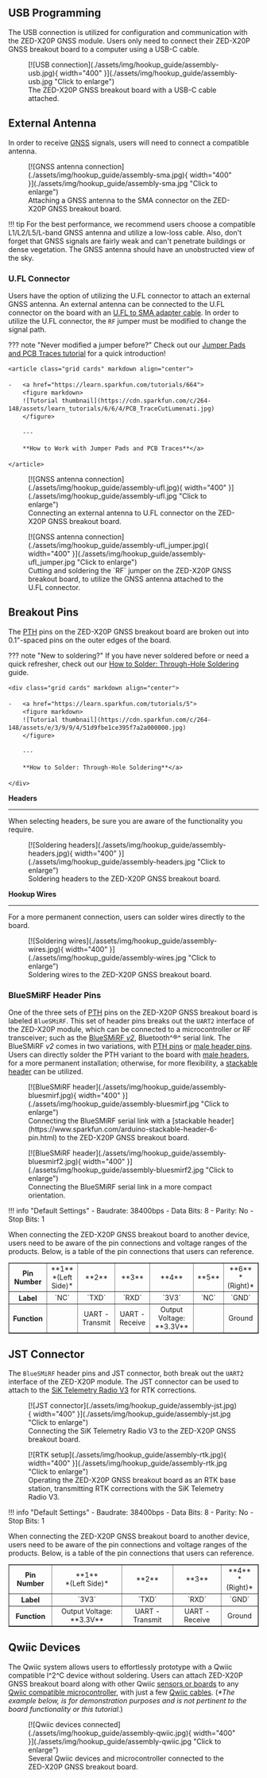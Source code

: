 ## USB Programming
The USB connection is utilized for configuration and communication with the ZED-X20P GNSS module. Users only need to connect their ZED-X20P GNSS breakout board to a computer using a USB-C cable.


<figure markdown>
[![USB connection](./assets/img/hookup_guide/assembly-usb.jpg){ width="400" }](./assets/img/hookup_guide/assembly-usb.jpg "Click to enlarge")
<figcaption markdown>The ZED-X20P GNSS breakout board with a USB-C cable attached.</figcaption>
</figure>



## External Antenna
In order to receive [GNSS](https://en.wikipedia.org/wiki/Satellite_navigation "Global Navigation Satellite System") signals, users will need to connect a compatible antenna.


<figure markdown>
[![GNSS antenna connection](./assets/img/hookup_guide/assembly-sma.jpg){ width="400" }](./assets/img/hookup_guide/assembly-sma.jpg "Click to enlarge")
<figcaption markdown>Attaching a GNSS antenna to the SMA connector on the ZED-X20P GNSS breakout board.</figcaption>
</figure>


!!! tip
	For the best performance, we recommend users choose a compatible L1/L2/L5/L-band GNSS antenna and utilize a low-loss cable. Also, don't forget that GNSS signals are fairly weak and can't penetrate buildings or dense vegetation. The GNSS antenna should have an unobstructed view of the sky.



### U.FL Connector
Users have the option of utilizing the U.FL connector to attach an external GNSS antenna. An external antenna can be connected to the U.FL connector on the board with an [U.FL to SMA adapter cable](https://www.sparkfun.com/sma-to-u-fl-cable-150mm.html). In order to utilize the U.FL connector, the `RF` jumper must be modified to change the signal path.


??? note "Never modified a jumper before?"
	Check out our <a href="https://learn.sparkfun.com/tutorials/664">Jumper Pads and PCB Traces tutorial</a> for a quick introduction!

	<article class="grid cards" markdown align="center">

	-   <a href="https://learn.sparkfun.com/tutorials/664">
		<figure markdown>
		![Tutorial thumbnail](https://cdn.sparkfun.com/c/264-148/assets/learn_tutorials/6/6/4/PCB_TraceCutLumenati.jpg)
		</figure>

		---

		**How to Work with Jumper Pads and PCB Traces**</a>

	</article>


<div class="grid" markdown>

<div markdown>

<figure markdown>
[![GNSS antenna connection](./assets/img/hookup_guide/assembly-ufl.jpg){ width="400" }](./assets/img/hookup_guide/assembly-ufl.jpg "Click to enlarge")
<figcaption markdown>Connecting an external antenna to U.FL connector on the ZED-X20P GNSS breakout board.</figcaption>
</figure>

</div>


<div markdown>

<figure markdown>
[![GNSS antenna connection](./assets/img/hookup_guide/assembly-ufl_jumper.jpg){ width="400" }](./assets/img/hookup_guide/assembly-ufl_jumper.jpg "Click to enlarge")
<figcaption markdown>Cutting and soldering the `RF` jumper on the ZED-X20P GNSS breakout board, to utilize the GNSS antenna attached to the U.FL connector.</figcaption>
</figure>

</div>

</div>



## Breakout Pins
The [PTH](https://en.wikipedia.org/wiki/Through-hole_technology "Plated Through Holes") pins on the ZED-X20P GNSS breakout board are broken out into 0.1"-spaced pins on the outer edges of the board.

??? note "New to soldering?"
	If you have never soldered before or need a quick refresher, check out our [How to Solder: Through-Hole Soldering](https://learn.sparkfun.com/tutorials/how-to-solder-through-hole-soldering) guide.

	<div class="grid cards" markdown align="center">

	-   <a href="https://learn.sparkfun.com/tutorials/5">
		<figure markdown>
		![Tutorial thumbnail](https://cdn.sparkfun.com/c/264-148/assets/e/3/9/9/4/51d9fbe1ce395f7a2a000000.jpg)
		</figure>

		---

		**How to Solder: Through-Hole Soldering**</a>

	</div>


<div class="grid" markdown>

<div markdown>

**Headers**

---

When selecting headers, be sure you are aware of the functionality you require.

<figure markdown>
[![Soldering headers](./assets/img/hookup_guide/assembly-headers.jpg){ width="400" }](./assets/img/hookup_guide/assembly-headers.jpg "Click to enlarge")
<figcaption markdown>Soldering headers to the ZED-X20P GNSS breakout board.</figcaption>
</figure>

</div>


<div markdown>

**Hookup Wires**

---

For a more permanent connection, users can solder wires directly to the board.

<figure markdown>
[![Soldering wires](./assets/img/hookup_guide/assembly-wires.jpg){ width="400" }](./assets/img/hookup_guide/assembly-wires.jpg "Click to enlarge")
<figcaption markdown>Soldering wires to the ZED-X20P GNSS breakout board.</figcaption>
</figure>

</div>

</div>



### BlueSMiRF Header Pins
One of the three sets of [PTH](https://en.wikipedia.org/wiki/Through-hole_technology "Plated Through Holes") pins on the ZED-X20P GNSS breakout board is labeled `BlueSMiRF`. This set of header pins breaks out the `UART2` interface of the ZED-X20P module, which can be connected to a microcontroller or RF transceiver; such as the [BlueSMiRF *v2*](https://www.sparkfun.com/sparkfun-bluesmirf-v2-headers.html), Bluetooth^&reg;^ serial link. The BlueSMiRF *v2* comes in two variations, with [PTH pins](https://www.sparkfun.com/sparkfun-bluesmirf-v2.html) or [male header pins](https://www.sparkfun.com/sparkfun-bluesmirf-v2-headers.html). Users can directly solder the PTH variant to the board with [male headers](https://www.sparkfun.com/break-away-headers-straight.html), for a more permanent installation; otherwise, for more flexibility, a [stackable header](https://www.sparkfun.com/arduino-stackable-header-6-pin.html) can be utilized.


<div class="grid" markdown>

<figure markdown>
[![BlueSMiRF header](./assets/img/hookup_guide/assembly-bluesmirf.jpg){ width="400" }](./assets/img/hookup_guide/assembly-bluesmirf.jpg "Click to enlarge")
<figcaption markdown>Connecting the BlueSMiRF serial link with a [stackable header](https://www.sparkfun.com/arduino-stackable-header-6-pin.html) to the ZED-X20P GNSS breakout board.</figcaption>
</figure>


<figure markdown>
[![BlueSMiRF header](./assets/img/hookup_guide/assembly-bluesmirf2.jpg){ width="400" }](./assets/img/hookup_guide/assembly-bluesmirf2.jpg "Click to enlarge")
<figcaption markdown>Connecting the BlueSMiRF serial link in a more compact orientation.</figcaption>
</figure>

</div>


!!! info "Default Settings"
	- Baudrate: 38400bps
	- Data Bits: 8
	- Parity: No
	- Stop Bits: 1


When connecting the ZED-X20P GNSS breakout board to another device, users need to be aware of the pin connections and voltage ranges of the products. Below, is a table of the pin connections that users can reference.


<article style="text-align: center;" markdown>

<table border="1" markdown>
<tr markdown>
<th style="vertical-align:middle;">Pin Number</th>
<td align="center" markdown>
	**1**<br>
	*(Left Side)*
</td>
<td align="center" markdown>**2**</td>
<td align="center" markdown>**3**</td>
<td align="center" markdown>**4**</td>
<td align="center" markdown>**5**</td>
<td align="center" markdown>
	**6**<br>
	*(Right)*
</td>
</tr>
<tr markdown>
<th style="vertical-align:middle;">Label</th>
<td align="center" markdown>`NC`</td>
<td align="center" markdown>`TXD`</td>
<td align="center" markdown>`RXD`</td>
<td align="center" markdown>`3V3`</td>
<td align="center" markdown>`NC`</td>
<td align="center" markdown>`GND`</td>
</tr>
<tr markdown>
<th style="vertical-align:middle;">Function</th>
<td align="center" markdown></td>
<td align="center" markdown>UART - Transmit</td>
<td align="center" markdown>UART - Receive</td>
<td align="center" markdown>Output Voltage: **3.3V**</td>
<td align="center" markdown></td>
<td align="center" markdown>Ground</td>
</tr>
</table>

</article>



## JST Connector
The `BlueSMiRF` header pins and JST connector, both break out the `UART2` interface of the ZED-X20P module. The JST connector can be used to attach to the [SiK Telemetry Radio V3](https://www.sparkfun.com/sik-telemetry-radio-v3-915mhz-100mw.html) for RTK corrections.


<div class="grid" markdown>

<figure markdown>
[![JST connector](./assets/img/hookup_guide/assembly-jst.jpg){ width="400" }](./assets/img/hookup_guide/assembly-jst.jpg "Click to enlarge")
<figcaption markdown>Connecting the SiK Telemetry Radio V3 to the ZED-X20P GNSS breakout board.</figcaption>
</figure>


<figure markdown>
[![RTK setup](./assets/img/hookup_guide/assembly-rtk.jpg){ width="400" }](./assets/img/hookup_guide/assembly-rtk.jpg "Click to enlarge")
<figcaption markdown>Operating the ZED-X20P GNSS breakout board as an RTK base station, transmitting RTK corrections with the SiK Telemetry Radio V3.</figcaption>
</figure>

</div>


!!! info "Default Settings"
	- Baudrate: 38400bps
	- Data Bits: 8
	- Parity: No
	- Stop Bits: 1


When connecting the ZED-X20P GNSS breakout board to another device, users need to be aware of the pin connections and voltage ranges of the products. Below, is a table of the pin connections that users can reference.


<article style="text-align: center;" markdown>
<table border="1" markdown>
<tr markdown>
<th style="vertical-align:middle;">Pin Number</th>
<td align="center" markdown>
	**1**<br>
	*(Left Side)*
</td>
<td align="center" markdown>**2**</td>
<td align="center" markdown>**3**</td>
<td align="center" markdown>
	**4**<br>
	*(Right)*
</td>
</tr>
<tr markdown>
<th style="vertical-align:middle;">Label</th>
<td align="center" markdown>`3V3`</td>
<td align="center" markdown>`TXD`</td>
<td align="center" markdown>`RXD`</td>
<td align="center" markdown>`GND`</td>
</tr>
<tr markdown>
<th style="vertical-align:middle;">Function</th>
<td align="center" markdown>Output Voltage: **3.3V**</td>
<td align="center" markdown>UART - Transmit</td>
<td align="center" markdown>UART - Receive</td>
<td align="center" markdown>Ground</td>
</tr>
</table>

</article>



## Qwiic Devices
The Qwiic system allows users to effortlessly prototype with a Qwiic compatible I^2^C device without soldering. Users can attach ZED-X20P GNSS breakout board along with other Qwiic [sensors or boards](https://www.sparkfun.com/special-categories/qwiic.html?sf_qwiic_product_type=8273%2C8279%2C8285%2C8288%2C8291%2C8294) to any [Qwiic compatible microcontroller](https://www.sparkfun.com/development-boards/microcontrollers.html?sf_global_qwiic_connector=8262), with just a few [Qwiic cables](https://www.sparkfun.com/sparkfun-qwiic-cable-kit.html). (*\*The example below, is for demonstration purposes and is not pertinent to the board functionality or this tutorial.*)

<figure markdown>
[![Qwiic devices connected](./assets/img/hookup_guide/assembly-qwiic.jpg){ width="400" }](./assets/img/hookup_guide/assembly-qwiic.jpg "Click to enlarge")
<figcaption markdown>Several Qwiic devices and microcontroller connected to the ZED-X20P GNSS breakout board.</figcaption>
</figure>
